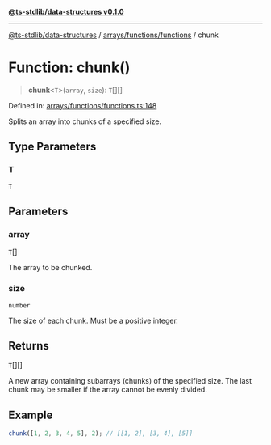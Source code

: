 [**@ts-stdlib/data-structures v0.1.0**](../../../../README.md)

***

[@ts-stdlib/data-structures](../../../../README.md) / [arrays/functions/functions](../README.md) / chunk

# Function: chunk()

> **chunk**\<`T`\>(`array`, `size`): `T`[][]

Defined in: [arrays/functions/functions.ts:148](https://github.com/gabaudette/ts-stdlib/blob/5164f234b9a04fc1f1f671b028e4805f98b56ab3/packages/data-structures/src/arrays/functions/functions.ts#L148)

Splits an array into chunks of a specified size.

## Type Parameters

### T

`T`

## Parameters

### array

`T`[]

The array to be chunked.

### size

`number`

The size of each chunk. Must be a positive integer.

## Returns

`T`[][]

A new array containing subarrays (chunks) of the specified size.
         The last chunk may be smaller if the array cannot be evenly divided.

## Example

```typescript
chunk([1, 2, 3, 4, 5], 2); // [[1, 2], [3, 4], [5]]
```
